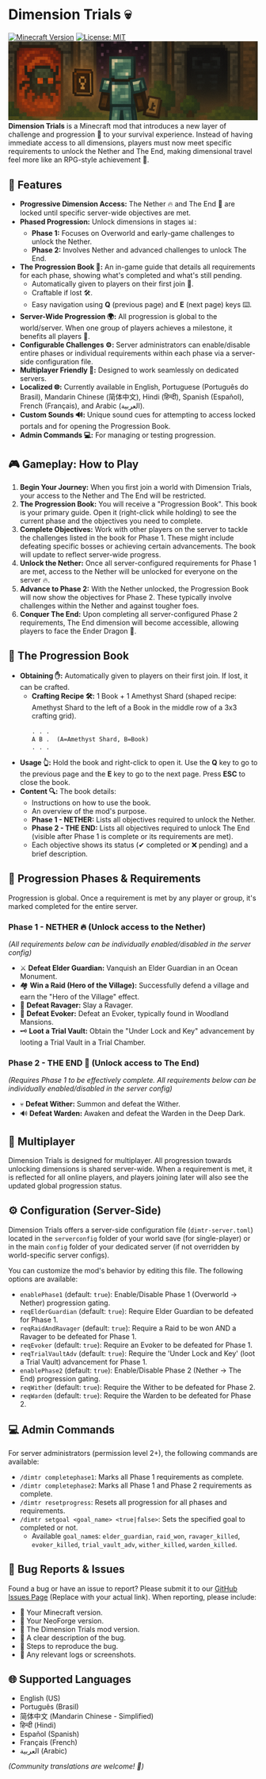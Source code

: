 # Dimension Trials 💀

[![Minecraft Version](https://img.shields.io/badge/Minecraft-1.21.1-green.svg)](https://www.minecraft.net)
[![License: MIT](https://img.shields.io/badge/License-MIT-yellow.svg)](https://opensource.org/licenses/MIT)
![img_1.png](img_1.png)
**Dimension Trials** is a Minecraft mod that introduces a new layer of challenge and progression 📜 to your survival experience. Instead of having immediate access to all dimensions, players must now meet specific requirements to unlock the Nether and The End, making dimensional travel feel more like an RPG-style achievement 🧭.

## 🌟 Features

* **Progressive Dimension Access:** The Nether 🔥 and The End 🌌 are locked until specific server-wide objectives are met.
* **Phased Progression:** Unlock dimensions in stages 📊:
    * **Phase 1:** Focuses on Overworld and early-game challenges to unlock the Nether.
    * **Phase 2:** Involves Nether and advanced challenges to unlock The End.
* **The Progression Book 📖:** An in-game guide that details all requirements for each phase, showing what's completed and what's still pending.
    * Automatically given to players on their first join 🎁.
    * Craftable if lost 🛠️.
    * Easy navigation using **Q** (previous page) and **E** (next page) keys ⌨️.
* **Server-Wide Progression 🌍:** All progression is global to the world/server. When one group of players achieves a milestone, it benefits all players 🤝.
* **Configurable Challenges ⚙️:** Server administrators can enable/disable entire phases or individual requirements within each phase via a server-side configuration file.
* **Multiplayer Friendly 👥:** Designed to work seamlessly on dedicated servers.
* **Localized 🌐:** Currently available in English, Portuguese (Português do Brasil), Mandarin Chinese (简体中文), Hindi (हिन्दी), Spanish (Español), French (Français), and Arabic (العربية).
* **Custom Sounds 🔊:** Unique sound cues for attempting to access locked portals and for opening the Progression Book.
* **Admin Commands 💻:** For managing or testing progression.

## 🎮 Gameplay: How to Play

1.  **Begin Your Journey:** When you first join a world with Dimension Trials, your access to the Nether and The End will be restricted.
2.  **The Progression Book:** You will receive a "Progression Book". This book is your primary guide. Open it (right-click while holding) to see the current phase and the objectives you need to complete.
3.  **Complete Objectives:** Work with other players on the server to tackle the challenges listed in the book for Phase 1. These might include defeating specific bosses or achieving certain advancements. The book will update to reflect server-wide progress.
4.  **Unlock the Nether:** Once all server-configured requirements for Phase 1 are met, access to the Nether will be unlocked for everyone on the server 🔥.
5.  **Advance to Phase 2:** With the Nether unlocked, the Progression Book will now show the objectives for Phase 2. These typically involve challenges within the Nether and against tougher foes.
6.  **Conquer The End:** Upon completing all server-configured Phase 2 requirements, The End dimension will become accessible, allowing players to face the Ender Dragon 🐉.

## 📖 The Progression Book

* **Obtaining ✋:** Automatically given to players on their first join. If lost, it can be crafted.
    * **Crafting Recipe 🛠️:** 1 Book + 1 Amethyst Shard (shaped recipe: Amethyst Shard to the left of a Book in the middle row of a 3x3 crafting grid).
        ```
        . . .
        A B .  (A=Amethyst Shard, B=Book)
        . . .
        ```
* **Usage 👆:** Hold the book and right-click to open it. Use the **Q** key to go to the previous page and the **E** key to go to the next page. Press **ESC** to close the book.
* **Content 🔍:** The book details:
    * Instructions on how to use the book.
    * An overview of the mod's purpose.
    * **Phase 1 - NETHER:** Lists all objectives required to unlock the Nether.
    * **Phase 2 - THE END:** Lists all objectives required to unlock The End (visible after Phase 1 is complete or its requirements are met).
    * Each objective shows its status (✔ completed or ❌ pending) and a brief description.

## 🎯 Progression Phases & Requirements

Progression is global. Once a requirement is met by any player or group, it's marked completed for the entire server.

### Phase 1 - NETHER 🔥 (Unlock access to the Nether)
*(All requirements below can be individually enabled/disabled in the server config)*
* ⚔️ **Defeat Elder Guardian:** Vanquish an Elder Guardian in an Ocean Monument.
* 🏘️ **Win a Raid (Hero of the Village):** Successfully defend a village and earn the "Hero of the Village" effect.
* 🐂 **Defeat Ravager:** Slay a Ravager.
* 🧙 **Defeat Evoker:** Defeat an Evoker, typically found in Woodland Mansions.
* 🗝️ **Loot a Trial Vault:** Obtain the "Under Lock and Key" advancement by looting a Trial Vault in a Trial Chamber.

### Phase 2 - THE END 🌌 (Unlock access to The End)
*(Requires Phase 1 to be effectively complete. All requirements below can be individually enabled/disabled in the server config)*
* 💀 **Defeat Wither:** Summon and defeat the Wither.
* 🔊 **Defeat Warden:** Awaken and defeat the Warden in the Deep Dark.

## 👥 Multiplayer

Dimension Trials is designed for multiplayer. All progression towards unlocking dimensions is shared server-wide. When a requirement is met, it is reflected for all online players, and players joining later will also see the updated global progression status.

## ⚙️ Configuration (Server-Side)

Dimension Trials offers a server-side configuration file (`dimtr-server.toml`) located in the `serverconfig` folder of your world save (for single-player) or in the main `config` folder of your dedicated server (if not overridden by world-specific server configs).

You can customize the mod's behavior by editing this file. The following options are available:

* `enablePhase1` (default: `true`): Enable/Disable Phase 1 (Overworld -> Nether) progression gating.
* `reqElderGuardian` (default: `true`): Require Elder Guardian to be defeated for Phase 1.
* `reqRaidAndRavager` (default: `true`): Require a Raid to be won AND a Ravager to be defeated for Phase 1.
* `reqEvoker` (default: `true`): Require an Evoker to be defeated for Phase 1.
* `reqTrialVaultAdv` (default: `true`): Require the 'Under Lock and Key' (loot a Trial Vault) advancement for Phase 1.
* `enablePhase2` (default: `true`): Enable/Disable Phase 2 (Nether -> The End) progression gating.
* `reqWither` (default: `true`): Require the Wither to be defeated for Phase 2.
* `reqWarden` (default: `true`): Require the Warden to be defeated for Phase 2.

## 💻 Admin Commands

For server administrators (permission level 2+), the following commands are available:

* `/dimtr completephase1`: Marks all Phase 1 requirements as complete.
* `/dimtr completephase2`: Marks all Phase 1 and Phase 2 requirements as complete.
* `/dimtr resetprogress`: Resets all progression for all phases and requirements.
* `/dimtr setgoal <goal_name> <true|false>`: Sets the specified goal to completed or not.
    * Available `goal_name`s: `elder_guardian`, `raid_won`, `ravager_killed`, `evoker_killed`, `trial_vault_adv`, `wither_killed`, `warden_killed`.

## 🐛 Bug Reports & Issues

Found a bug or have an issue to report? Please submit it to our [GitHub Issues Page](https://github.com/YOUR_USERNAME/Dimension-Trials/issues) (Replace with your actual link).
When reporting, please include:
* 📝 Your Minecraft version.
* 📝 Your NeoForge version.
* 📝 The Dimension Trials mod version.
* 📝 A clear description of the bug.
* 📝 Steps to reproduce the bug.
* 📝 Any relevant logs or screenshots.

## 🌐 Supported Languages

* English (US)
* Português (Brasil)
* 简体中文 (Mandarin Chinese - Simplified)
* हिन्दी (Hindi)
* Español (Spanish)
* Français (French)
* العربية (Arabic)

*(Community translations are welcome! 🤗)*